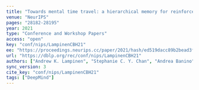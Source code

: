 ```yaml
---
title: "Towards mental time travel: a hierarchical memory for reinforcement learning agents."
venue: "NeurIPS"
pages: "28182-28195"
year: 2021
type: "Conference and Workshop Papers"
access: "open"
key: "conf/nips/LampinenCBH21"
ee: "https://proceedings.neurips.cc/paper/2021/hash/ed519dacc89b2bead3f453b0b05a4a8b-Abstract.html"
url: "https://dblp.org/rec/conf/nips/LampinenCBH21"
authors: ["Andrew K. Lampinen", "Stephanie C. Y. Chan", "Andrea Banino", "Felix Hill"]
sync_version: 3
cite_key: "conf/nips/LampinenCBH21"
tags: ["DeepMind"]
---
```

